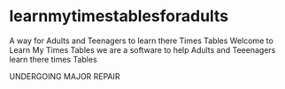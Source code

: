 learnmytimestablesforadults
===========================

A way for Adults and Teenagers to learn there Times Tables 
Welcome to Learn My Times Tables we are a software to help Adults and Teeenagers learn there times Tables



UNDERGOING MAJOR REPAIR 

